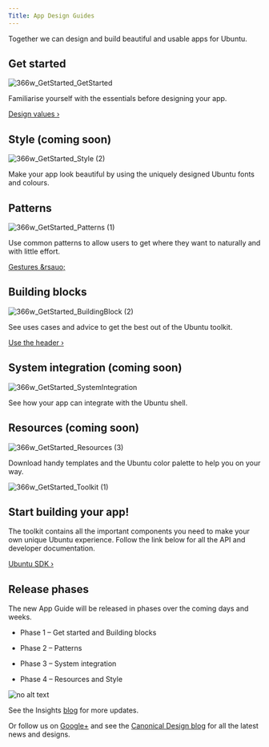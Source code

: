 ```yaml
---
Title: App Design Guides
---
```



Together we can design and build beautiful and usable apps for Ubuntu.


## Get started

![366w_GetStarted_GetStarted](https://assets.ubuntu.com/v1/64e57393-366w_GetStarted_GetStarted.png)


Familiarise yourself with the essentials before designing your app.


[Design values &rsaquo;](get-started/design-values.md)


## Style (coming soon)
![366w_GetStarted_Style (2)](https://assets.ubuntu.com/v1/6778c396-366w_GetStarted_Style-2.png)


Make your app look beautiful by using the uniquely designed Ubuntu fonts and colours.


## Patterns
![366w_GetStarted_Patterns (1)](https://assets.ubuntu.com/v1/5c84202e-366w_GetStarted_Patterns-1.png)


Use common patterns to allow users to get where they want to naturally and with little effort.


[Gestures &rsauo;](patterns/gestures.md)


## Building blocks
![366w_GetStarted_BuildingBlock (2)](https://assets.ubuntu.com/v1/33684f26-366w_GetStarted_BuildingBlock-2.png)


See uses cases and advice to get the best out of the Ubuntu toolkit.


[Use the header &rsaquo;](building-blocks/header.md)


## System integration (coming soon)
![366w_GetStarted_SystemIntegration](https://assets.ubuntu.com/v1/9ba06b63-366w_GetStarted_SystemIntegration.png)


See how your app can integrate with the Ubuntu shell.


## Resources (coming soon)
![366w_GetStarted_Resources (3)](https://assets.ubuntu.com/v1/e957ad68-366w_GetStarted_Resources-3.png)


Download handy templates and the Ubuntu color palette to help you on your way.


![366w_GetStarted_Toolkit (1)](https://assets.ubuntu.com/v1/2b587228-366w_GetStarted_Toolkit-1.png)


## Start building your app!


The toolkit contains all the important components you need to make your own unique Ubuntu experience. Follow the link below for all the API and developer documentation.


[Ubuntu SDK &rsaquo;](http://developer.ubuntu.com/apps/design/sdk/)


## Release phases


The new App Guide will be released in phases over the coming days and weeks.


- Phase 1 – Get started and Building blocks

- Phase 2 – Patterns

- Phase 3 – System integration

- Phase 4 – Resources and Style


![no alt text](https://assets.ubuntu.com/v1/e9f11635-information-link.png)


See the Insights  [blog](https://insights.ubuntu.com/) for more updates.


Or follow us on  [Google+](https://plus.google.com/communities/111350780270925540549) and see the  [Canonical Design blog](https://design.canonical.com/) for all the latest news and designs.
